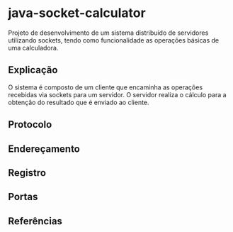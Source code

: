 # java-socket-calculator
Projeto de desenvolvimento de um sistema distribuído de servidores utilizando sockets, tendo como funcionalidade as operações básicas de uma calculadora.

## Explicação
O sistema é composto de um cliente que encaminha as operações recebidas via sockets para um servidor. O servidor realiza o cálculo para a obtenção do resultado que é enviado ao cliente.

## Protocolo

## Endereçamento

## Registro

## Portas

## Referências
